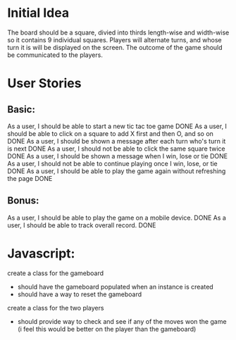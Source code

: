 # Initial Idea
The board should be a square, divied into thirds length-wise and width-wise so it contains 9 individual squares.
Players will alternate turns, and whose turn it is will be displayed on the screen.
The outcome of the game should be communicated to the players. 

# User Stories
## Basic:
As a user, I should be able to start a new tic tac toe game DONE
As a user, I should be able to click on a square to add X first and then O, and so on DONE
As a user, I should be shown a message after each turn who's turn it is next DONE
As a user, I should not be able to click the same square twice DONE
As a user, I should be shown a message when I win, lose or tie DONE
As a user, I should not be able to continue playing once I win, lose, or tie DONE
As a user, I should be able to play the game again without refreshing the page DONE

## Bonus:
As a user, I should be able to play the game on a mobile device. DONE
As a user, I should be able to track overall record. DONE

# Javascript:
create a class for the gameboard
- should have the gameboard populated when an instance is created 
- should have a way to reset the gameboard

create a class for the two players
- should provide way to check and see if any of the moves won the game (i feel this would be better on the player than the gameboard)
